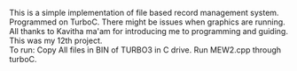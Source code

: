 This is a simple implementation of file based record management system.
Programmed on TurboC.
There might be issues when graphics are running.</br>
All thanks to Kavitha ma'am for introducing me to programming and guiding.
This was my 12th project. </br>
To run: Copy All files in BIN of TURBO3 in C drive. Run MEW2.cpp through turboC.
